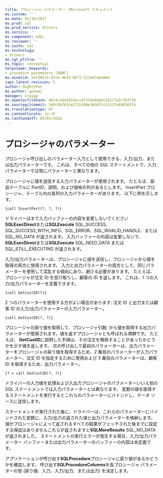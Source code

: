 ```yaml
---
title: プロシージャ パラメーター |Microsoft ドキュメント
ms.custom: ''
ms.date: 01/19/2017
ms.prod: sql
ms.prod_service: drivers
ms.service: ''
ms.component: odbc
ms.reviewer: ''
ms.suite: sql
ms.technology:
- drivers
ms.tgt_pltfrm: ''
ms.topic: conceptual
helpviewer_keywords:
- procedure parameters [ODBC]
ms.assetid: 54fd857e-d2cb-467d-bb72-121e67a8e88d
caps.latest.revision: 5
author: MightyPen
ms.author: genemi
manager: craigg
ms.openlocfilehash: 46c4c4d42d19acc47154e9ab4c58177a2c783f36
ms.sourcegitcommit: 2ddc0bfb3ce2f2b160e3638f1c2c237a898263f4
ms.translationtype: HT
ms.contentlocale: ja-JP
ms.lasthandoff: 05/03/2018
---
```

# <a name="procedure-parameters"></a>プロシージャのパラメーター
プロシージャ呼び出しのパラメーター入力として使用できる、入力/出力、または出力パラメーターです。 これは、すべての他の SQL ステートメントで、入力パラメーターでは常にパラメーターと異なります。  
  
 プロシージャに値を送信する入力パラメーターが使用されます。 たとえば、部品テーブルに PartID、説明、および価格の列があるとします。 InsertPart プロシージャ、テーブル内の各列の入力パラメーターがあります。 以下に例を示します。  
  
```  
{call InsertPart(?, ?, ?)}  
```  
  
 ドライバーはまで入力バッファーの内容を変更しないでください**SQLExecDirect**または**SQLExecute** SQL_SUCCESS、SQL_SUCCESS_WITH_INFO、SQL_ERROR、SQL_INVALID_HANDLE、または SQL_NO_DATA が返されます。 入力バッファーの内容は変更しないで、 **SQLExecDirect**または**SQLExecute** SQL_NEED_DATA または SQL_STILL_EXECUTING が返されます。  
  
 入力/出力パラメーターは、プロシージャに値を送信し、プロシージャから値を取得の両方に使用されます。 入力と出力パラメーターの両方として、同じパラメーターを使用して混乱する傾向にあり、避ける必要があります。 たとえば、プロシージャが注文 ID を受け取りし、顧客の ID を返します。 これは、1 つの入力/出力パラメーターを定義できます。  
  
```  
{call GetCustID(?)}  
```  
  
 2 つのパラメーターを使用する方がよい場合があります: 注文 ID と出力または顧客 ID の入力/出力パラメーターの入力パラメーター。  
  
```  
{call GetCustID(?, ?)}  
```  
  
 プロシージャの戻り値を取得して、プロシージャ引数; から値を取得する出力パラメーターが使用されます。値を返すプロシージャとも呼ばれる*関数*です。 たとえば、 **GetCustID**に説明した手順は、その注文を検索することがあったかどうかを示す値を返します。 次の呼び出しで最初のパラメーターは、出力パラメーターをプロシージャの戻り値を取得するため、2 番目のパラメーターが入力パラメーター、注文 ID を指定するために使用および 3 番目のパラメーターは、顧客 ID を取得するため、出力パラメーター。  
  
```  
{? = call GetCustID(?, ?)}  
```  
  
 ドライバーの入力値を処理および入出力プロシージャのパラメーターいいえ他の SQL ステートメントでは入力パラメーターとは異なります。 変数の値を取得するステートメントを実行するとこれらのパラメーターにバインドし、データ ソースに送信します。  
  
 ステートメントが実行された後に、ドライバーは、これらのパラメーターにバインドされた変数に、入力/出力の返された値と出力パラメーターを格納します。 値がプロシージャによって返されるすべての結果がフェッチされた後までに設定する保証はありませんこれらが返されますと**SQLMoreResults** SQL_NO_DATA が返されました。 ステートメントの実行エラーが発生する場合、入力/出力パラメーター バッファーまたは出力パラメーターのバッファーの内容は未定義です。  
  
 アプリケーションが呼び出す**SQLProcedure**プロシージャに戻り値があるかどうかを確認します。 呼び出す**SQLProcedureColumns**を各プロシージャ パラメーターの型 (戻り値、入力、入力/出力、または出力) を決定します。
